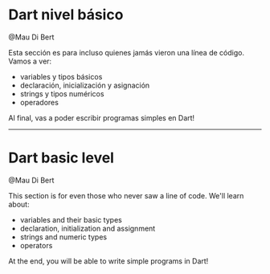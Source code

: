 # Dart nivel básico

@Mau Di Bert

Esta sección es para incluso quienes jamás vieron una línea de código. Vamos a ver:

- variables y tipos básicos
- declaración, inicialización y asignación
- strings y tipos numéricos
- operadores

Al final, vas a poder escribir programas simples en Dart!

--------------------------------

# Dart basic level

@Mau Di Bert

This section is for even those who never saw a line of code. We'll learn about:

- variables and their basic types
- declaration, initialization and assignment
- strings and numeric types
- operators

At the end, you will be able to write simple programs in Dart!